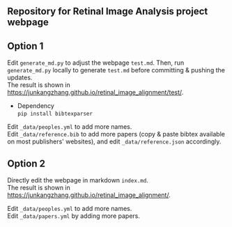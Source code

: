 ## Repository for Retinal Image Analysis project webpage

## Option 1
Edit `generate_md.py` to adjust the webpage `test.md`. 
Then, run `generate_md.py` locally to generate `test.md` before committing & pushing the updates. <br>
The result is shown in https://junkangzhang.github.io/retinal_image_alignment/test/. 

- Dependency<br>
`pip install bibtexparser`

Edit `_data/peoples.yml` to add more names. <br>
Edit `_data/reference.bib` to add more papers (copy \& paste bibtex available on most publishers' websites), 
and edit `_data/reference.json` accordingly. 

## Option 2
Directly edit the webpage in markdown `index.md`. <br>
The result is shown in https://junkangzhang.github.io/retinal_image_alignment/. 

Edit `_data/peoples.yml` to add more names. <br>
Edit `_data/papers.yml` by adding more papers. 


